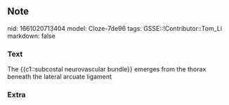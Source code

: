 ## Note
nid: 1661020713404
model: Cloze-7de96
tags: GSSE::!Contributor::Tom_Li
markdown: false

### Text
<div>
  The {{c1::subcostal neurovascular bundle}} emerges from the
  thorax beneath the lateral arcuate ligament
</div>

### Extra

